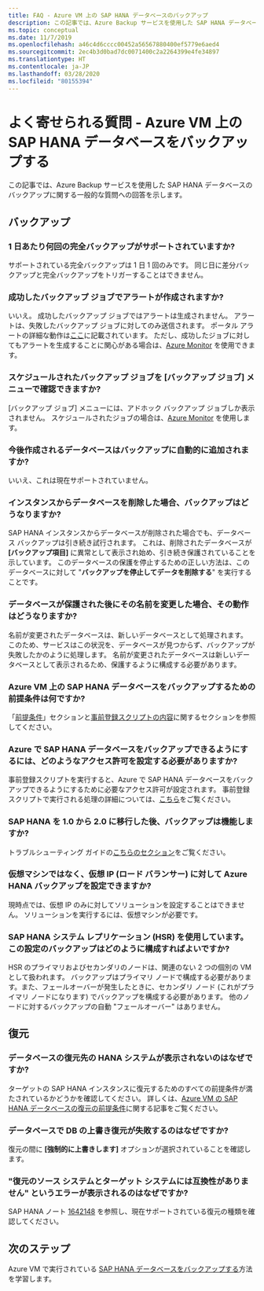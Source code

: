 ```yaml
---
title: FAQ - Azure VM 上の SAP HANA データベースのバックアップ
description: この記事では、Azure Backup サービスを使用した SAP HANA データベースのバックアップに関する一般的な質問への回答を示します。
ms.topic: conceptual
ms.date: 11/7/2019
ms.openlocfilehash: a46c4d6cccc00452a56567880400ef5779e6aed4
ms.sourcegitcommit: 2ec4b3d0bad7dc0071400c2a2264399e4fe34897
ms.translationtype: HT
ms.contentlocale: ja-JP
ms.lasthandoff: 03/28/2020
ms.locfileid: "80155394"
---
```

# <a name="frequently-asked-questions--back-up-sap-hana-databases-on-azure-vms"></a>よく寄せられる質問 - Azure VM 上の SAP HANA データベースをバックアップする

この記事では、Azure Backup サービスを使用した SAP HANA データベースのバックアップに関する一般的な質問への回答を示します。

## <a name="backup"></a>バックアップ

### <a name="how-many-full-backups-are-supported-per-day"></a>1 日あたり何回の完全バックアップがサポートされていますか?

サポートされている完全バックアップは 1 日 1 回のみです。 同じ日に差分バックアップと完全バックアップをトリガーすることはできません。

### <a name="do-successful-backup-jobs-create-alerts"></a>成功したバックアップ ジョブでアラートが作成されますか?

いいえ。 成功したバックアップ ジョブではアラートは生成されません。 アラートは、失敗したバックアップ ジョブに対してのみ送信されます。 ポータル アラートの詳細な動作は[ここ](https://docs.microsoft.com/azure/backup/backup-azure-monitoring-built-in-monitor)に記載されています。 ただし、成功したジョブに対してもアラートを生成することに関心がある場合は、[Azure Monitor](https://docs.microsoft.com/azure/backup/backup-azure-monitoring-use-azuremonitor) を使用できます。

### <a name="can-i-see-scheduled-backup-jobs-in-the-backup-jobs-menu"></a>スケジュールされたバックアップ ジョブを [バックアップ ジョブ] メニューで確認できますか?

[バックアップ ジョブ] メニューには、アドホック バックアップ ジョブしか表示されません。 スケジュールされたジョブの場合は、[Azure Monitor](https://docs.microsoft.com/azure/backup/backup-azure-monitoring-use-azuremonitor) を使用します。

### <a name="are-future-databases-automatically-added-for-backup"></a>今後作成されるデータベースはバックアップに自動的に追加されますか?

いいえ、これは現在サポートされていません。

### <a name="if-i-delete-a-database-from-an-instance-what-will-happen-to-the-backups"></a>インスタンスからデータベースを削除した場合、バックアップはどうなりますか?

SAP HANA インスタンスからデータベースが削除された場合でも、データベース バックアップは引き続き試行されます。 これは、削除されたデータベースが **[バックアップ項目]** に異常として表示され始め、引き続き保護されていることを示しています。
このデータベースの保護を停止するための正しい方法は、このデータベースに対して "**バックアップを停止してデータを削除する**" を実行することです。

### <a name="if-i-change-the-name-of-the-database-after-it-has-been-protected-what-will-the-behavior-be"></a>データベースが保護された後にその名前を変更した場合、その動作はどうなりますか?

名前が変更されたデータベースは、新しいデータベースとして処理されます。 このため、サービスはこの状況を、データベースが見つからず、バックアップが失敗したかのように処理します。 名前が変更されたデータベースは新しいデータベースとして表示されるため、保護するように構成する必要があります。

### <a name="what-are-the-prerequisites-to-back-up-sap-hana-databases-on-an-azure-vm"></a>Azure VM 上の SAP HANA データベースをバックアップするための前提条件は何ですか?

「[前提条件](tutorial-backup-sap-hana-db.md#prerequisites)」セクションと[事前登録スクリプトの内容](tutorial-backup-sap-hana-db.md#what-the-pre-registration-script-does)に関するセクションを参照してください。

### <a name="what-permissions-should-be-set-for-azure-to-be-able-to-back-up-sap-hana-databases"></a>Azure で SAP HANA データベースをバックアップできるようにするには、どのようなアクセス許可を設定する必要がありますか?

事前登録スクリプトを実行すると、Azure で SAP HANA データベースをバックアップできるようにするために必要なアクセス許可が設定されます。 事前登録スクリプトで実行される処理の詳細については、[こちら](tutorial-backup-sap-hana-db.md#what-the-pre-registration-script-does)をご覧ください。

### <a name="will-backups-work-after-migrating-sap-hana-from-10-to-20"></a>SAP HANA を 1.0 から 2.0 に移行した後、バックアップは機能しますか?

トラブルシューティング ガイドの[こちらのセクション](https://docs.microsoft.com/azure/backup/backup-azure-sap-hana-database-troubleshoot#upgrading-from-sap-hana-10-to-20)をご覧ください。

### <a name="can-azure-hana-backup-be-set-up-against-a-virtual-ip-load-balancer-and-not-a-virtual-machine"></a>仮想マシンではなく、仮想 IP (ロード バランサー) に対して Azure HANA バックアップを設定できますか?

現時点では、仮想 IP のみに対してソリューションを設定することはできません。 ソリューションを実行するには、仮想マシンが必要です。

### <a name="i-have-a-sap-hana-system-replication-hsr-how-should-i-configure-backup-for-this-setup"></a>SAP HANA システム レプリケーション (HSR) を使用しています。この設定のバックアップはどのように構成すればよいですか?

HSR のプライマリおよびセカンダリのノードは、関連のない 2 つの個別の VM として扱われます。 バックアップはプライマリ ノードで構成する必要があります。また、フェールオーバーが発生したときに、セカンダリ ノード (これがプライマリ ノードになります) でバックアップを構成する必要があります。 他のノードに対するバックアップの自動 "フェールオーバー" はありません。

## <a name="restore"></a>復元

### <a name="why-cant-i-see-the-hana-system-i-want-my-database-to-be-restored-to"></a>データベースの復元先の HANA システムが表示されないのはなぜですか?

ターゲットの SAP HANA インスタンスに復元するためのすべての前提条件が満たされているかどうかを確認してください。 詳しくは、[Azure VM の SAP HANA データベースの復元の前提条件](https://docs.microsoft.com/azure/backup/sap-hana-db-restore#prerequisites)に関する記事をご覧ください。

### <a name="why-is-the-overwrite-db-restore-failing-for-my-database"></a>データベースで DB の上書き復元が失敗するのはなぜですか?

復元の間に **[強制的に上書きします]** オプションが選択されていることを確認します。

### <a name="why-do-i-see-the-source-and-target-systems-for-restore-are-incompatible-error"></a>"復元のソース システムとターゲット システムには互換性がありません" というエラーが表示されるのはなぜですか?

SAP HANA ノート [1642148](https://launchpad.support.sap.com/#/notes/1642148) を参照し、現在サポートされている復元の種類を確認してください。

## <a name="next-steps"></a>次のステップ

Azure VM で実行されている [SAP HANA データベースをバックアップする](https://docs.microsoft.com/azure/backup/backup-azure-sap-hana-database)方法を学習します。
